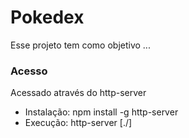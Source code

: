 # Pokedex
Esse projeto tem como objetivo ...

### Acesso
Acessado através do http-server
- Instalação:   npm install -g http-server
- Execução:     http-server [./]
